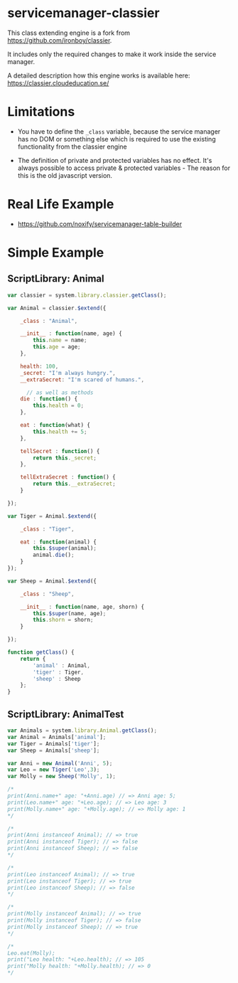 # servicemanager-classier

This class extending engine is a fork from https://github.com/ironboy/classier.

It includes only the required changes to make it work inside the service manager.

A detailed description how this engine works is available here: https://classier.cloudeducation.se/


# Limitations

* You have to define the `_class` variable, because the service manager has no DOM or something else which is required to use the existing functionality from the classier engine

* The definition of private and protected variables has no effect. It's always possible to access private & protected variables - The reason for this is the old javascript version.

# Real Life Example

* https://github.com/noxify/servicemanager-table-builder

# Simple Example

## ScriptLibrary: Animal

```js
var classier = system.library.classier.getClass();

var Animal = classier.$extend({

    _class : "Animal",

    __init__ : function(name, age) {
        this.name = name;
        this.age = age;
    },

    health: 100,
    _secret: "I'm always hungry.",
    __extraSecret: "I'm scared of humans.",

      // as well as methods
    die : function() {
        this.health = 0;
    },

    eat : function(what) {
        this.health += 5;
    },

    tellSecret : function() {
        return this._secret;
    },

    tellExtraSecret : function() {
        return this.__extraSecret;
    }

});

var Tiger = Animal.$extend({

    _class : "Tiger",

    eat : function(animal) {
        this.$super(animal);
        animal.die();
    }
});

var Sheep = Animal.$extend({

    _class : "Sheep",

    __init__ : function(name, age, shorn) {
        this.$super(name, age);
        this.shorn = shorn;
    }

});

function getClass() {
	return {
		'animal' : Animal,
		'tiger' : Tiger,
		'sheep' : Sheep
	};
}
```

## ScriptLibrary: AnimalTest

```js
var Animals = system.library.Animal.getClass();
var Animal = Animals['animal'];
var Tiger = Animals['tiger'];
var Sheep = Animals['sheep'];

var Anni = new Animal('Anni', 5);
var Leo = new Tiger('Leo',3);
var Molly = new Sheep('Molly', 1);

/*
print(Anni.name+" age: "+Anni.age) // => Anni age: 5;
print(Leo.name+" age: "+Leo.age); // => Leo age: 3
print(Molly.name+" age: "+Molly.age); // => Molly age: 1
*/

/*
print(Anni instanceof Animal); // => true
print(Anni instanceof Tiger); // => false
print(Anni instanceof Sheep); // => false
*/

/*
print(Leo instanceof Animal); // => true
print(Leo instanceof Tiger); // => true
print(Leo instanceof Sheep); // => false
*/

/*
print(Molly instanceof Animal); // => true
print(Molly instanceof Tiger); // => false
print(Molly instanceof Sheep); // => true
*/

/*
Leo.eat(Molly);
print("Leo health: "+Leo.health); // => 105
print("Molly health: "+Molly.health); // => 0
*/
```
